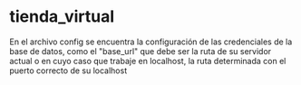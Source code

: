 # tienda_virtual

 En el archivo config se encuentra la configuración de las credenciales de la base de datos, como el "base_url" que debe ser la ruta de
 su servidor actual o en cuyo caso que trabaje en localhost, la ruta determinada con el puerto correcto de su localhost
